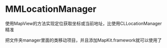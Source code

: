 MMLocationManager
=================

使用MapView的方法实现定位获取坐标或当前地址，比使用CLLocationManager精准

把文件夹manager里面的类移动项目，并且添加MapKit.framework就可以使用了
